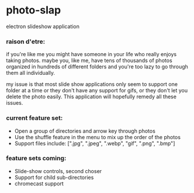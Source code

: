 # photo-slap
electron slideshow application

### raison d'etre:
if you're like me you might have someone in your life who really enjoys taking photos. maybe you, like me, have tens of thousands of photos organized in hundreds of different folders and you're too lazy to go through them all individually. 

my issue is that most slide show applications only seem to support one folder at a time or they don't have any support for gifs, or they don't let you delete the photo easily. This application will hopefully remedy all these issues.

### current feature set:
* Open a group of directories and arrow key through photos
* Use the shuffle feature in the menu to mix up the order of the photos
* Support files include: [".jpg", ".jpeg", ".webp", "gif", ".png", ".bmp"]


### feature sets coming:
* Slide-show controls, second choser
* Support for child sub-directories
* chromecast support
